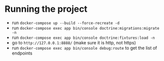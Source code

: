 # Running the project
* run `docker-compose up --build --force-recreate -d`
* run `docker-compose exec app bin/console doctrine:migrations:migrate -n`
* run `docker-compose exec app bin/console doctrine:fixtures:load -n`
* go to `http://127.0.0.1:8888/` (make sure it is http, not https)
* run `docker-compose exec app bin/console debug:route` to get the list of endpoints
